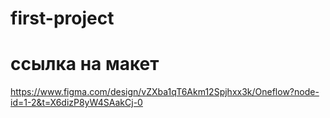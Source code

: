 # first-project
# ссылка на макет
https://www.figma.com/design/vZXba1qT6Akm12Spjhxx3k/Oneflow?node-id=1-2&t=X6dizP8yW4SAakCj-0
